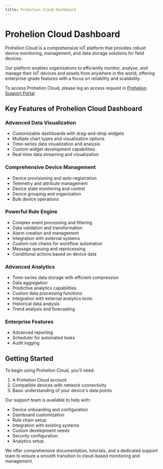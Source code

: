 ```yaml
---
title: Prohelion Cloud Dashboard
---
```


# Prohelion Cloud Dashboard

Prohelion Cloud is a comprehensive IoT platform that provides robust device monitoring, management, and data storage solutions for field devices. 

Our platform enables organizations to efficiently monitor, analyse, and manage their IoT devices and assets from anywhere in the world, offering enterprise-grade features with a focus on reliability and scalability.

To access Prohelion Cloud, please log an access request in [Prohelion Support Portal](https://prohelion.atlassian.net/servicedesk/customer/portals).

## Key Features of Prohelion Cloud Dashboard

### Advanced Data Visualization
- Customizable dashboards with drag-and-drop widgets
- Multiple chart types and visualization options
- Time-series data visualization and analysis
- Custom widget development capabilities
- Real-time data streaming and visualization

### Comprehensive Device Management
- Device provisioning and auto-registration
- Telemetry and attribute management
- Device state monitoring and control
- Device grouping and organization
- Bulk device operations

### Powerful Rule Engine
- Complex event processing and filtering
- Data validation and transformation
- Alarm creation and management
- Integration with external systems
- Custom rule chains for workflow automation
- Message queuing and reprocessing
- Conditional actions based on device data

### Advanced Analytics
- Time-series data storage with efficient compression
- Data aggregation
- Predictive analytics capabilities
- Custom data processing functions
- Integration with external analytics tools
- Historical data analysis
- Trend analysis and forecasting

### Enterprise Features
- Advanced reporting
- Scheduler for automated tasks
- Audit logging

## Getting Started

To begin using Prohelion Cloud, you'll need:

1. A Prohelion Cloud account
2. Compatible devices with network connectivity
3. Basic understanding of your device's data points

Our support team is available to help with:

- Device onboarding and configuration
- Dashboard customization
- Rule chain setup
- Integration with existing systems
- Custom development needs
- Security configuration
- Analytics setup

We offer comprehensive documentation, tutorials, and a dedicated support team to ensure a smooth transition to cloud-based monitoring and management. 